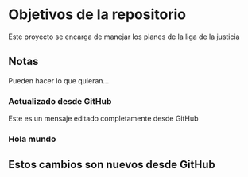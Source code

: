 # Objetivos de la repositorio

Este proyecto se encarga de manejar los planes de la liga de la justicia

## Notas
Pueden hacer lo que quieran...

### Actualizado desde GitHub
Este es un mensaje editado completamente desde GitHub

### Hola mundo

## Estos cambios son nuevos desde GitHub
